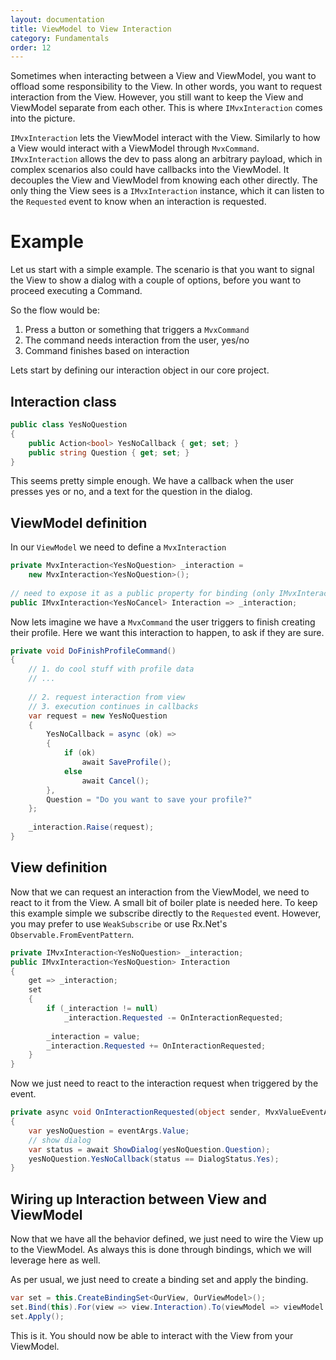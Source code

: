 ```yaml
---
layout: documentation
title: ViewModel to View Interaction
category: Fundamentals
order: 12
---
```


Sometimes when interacting between a View and ViewModel, you want to offload some responsibility to the View. In other words, you want
to request interaction from the View.
However, you still want to keep the View and ViewModel separate from each other. This is where `IMvxInteraction` comes into the picture.

`IMvxInteraction` lets the ViewModel interact with the View. Similarly to how a View would interact with a ViewModel through `MvxCommand`.
`IMvxInteraction` allows the dev to pass along an arbitrary payload, which in complex scenarios also could have callbacks into the ViewModel.
It decouples the View and ViewModel from knowing each other directly. The only thing the View sees is a `IMvxInteraction` instance, which it
can listen to the `Requested` event to know when an interaction is requested.

# Example

Let us start with a simple example. The scenario is that you want to signal the View to show a dialog with a couple of options, before you
want to proceed executing a Command.

So the flow would be:

1. Press a button or something that triggers a `MvxCommand`
2. The command needs interaction from the user, yes/no
3. Command finishes based on interaction

Lets start by defining our interaction object in our core project.

## Interaction class

```c#
public class YesNoQuestion
{
    public Action<bool> YesNoCallback { get; set; }
    public string Question { get; set; }
}
```

This seems pretty simple enough. We have a callback when the user presses yes or no, and a text for the question in the dialog.

## ViewModel definition

In our `ViewModel` we need to define a `MvxInteraction`

```c#
private MvxInteraction<YesNoQuestion> _interaction =
    new MvxInteraction<YesNoQuestion>();
    
// need to expose it as a public property for binding (only IMvxInteraction is needed in the view)
public IMvxInteraction<YesNoCancel> Interaction => _interaction;
```

Now lets imagine we have a `MvxCommand` the user triggers to finish creating their profile. Here we want this interaction to happen,
to ask if they are sure.

```c#
private void DoFinishProfileCommand()
{
    // 1. do cool stuff with profile data
    // ...
    
    // 2. request interaction from view
    // 3. execution continues in callbacks
    var request = new YesNoQuestion
    {
        YesNoCallback = async (ok) => 
        {
            if (ok)
                await SaveProfile();
            else
                await Cancel();
        },
        Question = "Do you want to save your profile?"
    };
    
    _interaction.Raise(request);
}
```

## View definition

Now that we can request an interaction from the ViewModel, we need to react to it from the View. A small bit of boiler plate is needed
here. To keep this example simple we subscribe directly to the `Requested` event. However, you may prefer to use `WeakSubscribe` or use Rx.Net's
`Observable.FromEventPattern`.

```c#
private IMvxInteraction<YesNoQuestion> _interaction;
public IMvxInteraction<YesNoQuestion> Interaction
{
    get => _interaction;
    set
    {
        if (_interaction != null)
            _interaction.Requested -= OnInteractionRequested;
            
        _interaction = value;
        _interaction.Requested += OnInteractionRequested;
    }
}
```

Now we just need to react to the interaction request when triggered by the event.

```c#
private async void OnInteractionRequested(object sender, MvxValueEventArgs<YesNoQuestion> eventArgs)
{
    var yesNoQuestion = eventArgs.Value;
    // show dialog
    var status = await ShowDialog(yesNoQuestion.Question);
    yesNoQuestion.YesNoCallback(status == DialogStatus.Yes);
}
```

## Wiring up Interaction between View and ViewModel

Now that we have all the behavior defined, we just need to wire the View up to the ViewModel. As always this is done through bindings, 
which we will leverage here as well.

As per usual, we just need to create a binding set and apply the binding.

```c#
var set = this.CreateBindingSet<OurView, OurViewModel>();
set.Bind(this).For(view => view.Interaction).To(viewModel => viewModel.Interaction).OneWay();
set.Apply();
```

This is it. You should now be able to interact with the View from your ViewModel.
